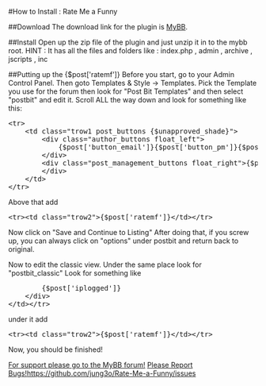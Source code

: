 #How to Install : Rate Me a Funny

##Download
The download link for the plugin is [MyBB](http://mods.mybb.com/view/rate-me-a-funny).

##Install
Open up the zip file of the plugin and just unzip it in to the mybb root.
HINT : It has all the files and folders like : index.php , admin , archive , jscripts , inc

##Putting up the {$post['ratemf']}
Before you start, go to your Admin Control Panel.
Then goto Templates & Style -> Templates.
Pick the Template you use for the forum then look for "Post Bit Templates" and then select "postbit" and edit it.
Scroll ALL the way down and look for something like this:
<pre>&lt;tr&gt;
    &lt;td class=&quot;trow1 post_buttons {$unapproved_shade}&quot;&gt;
        &lt;div class=&quot;author_buttons float_left&quot;&gt;
            {$post['button_email']}{$post['button_pm']}{$post['button_www']}{$post['button_find']}{$post['button_rep']}
        &lt;/div&gt;
        &lt;div class=&quot;post_management_buttons float_right&quot;&gt;{$post['button_edit']}{$post['button_quickdelete']}{$post['button_quote']}{$post['button_multiquote']}{$post['button_report']}{$post['button_warn']}{$post['button_reply_pm']}{$post['button_replyall_pm']}{$post['button_forward_pm']}{$post['button_delete_pm']}
        &lt;/div&gt;
    &lt;/td&gt;
&lt;/tr&gt;</pre>

Above that add
<pre>&lt;tr&gt;&lt;td class="trow2"&gt;{$post['ratemf']}&lt;/td&gt;&lt;/tr&gt;</pre>

Now click on "Save and Continue to Listing" After doing that, if you screw up, you can always click on "options" under postbit and return back to original.

Now to edit the classic view. Under the same place look for "postbit_classic"
Look for something like
<pre>        {$post['iplogged']}
    &lt;/div&gt;
&lt;/td&gt;&lt;/tr&gt;</pre>

under it add
<pre>&lt;tr&gt;&lt;td class="trow2"&gt;{$post['ratemf']}&lt;/td&gt;&lt;/tr&gt;</pre>

Now, you should be finished!

[For support please go to the MyBB forum!](http://community.mybb.com/thread-116139.html)
[Please Report Bugs!]()https://github.com/jung3o/Rate-Me-a-Funny/issues